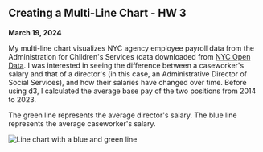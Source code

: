 ## Creating a Multi-Line Chart - HW 3
**March 19, 2024**

My multi-line chart visualizes NYC agency employee payroll data from the Administration for Children's Services (data downloaded from [NYC Open Data](https://data.cityofnewyork.us/City-Government/Citywide-Payroll-Data-Fiscal-Year-/k397-673e/about_data). I was interested in seeing the difference between a caseworker's salary and that of a director's (in this case, an Administrative Director of Social Services), and how their salaries have changed over time. Before using d3, I calculated the average base pay of the two positions from 2014 to 2023. 

The green line represents the average director's salary. The blue line represents the average caseworker's salary. 

![Line chart with a blue and green line]()
